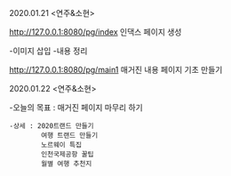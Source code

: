2020.01.21 <연주&소현>

http://127.0.0.1:8080/pg/index 인댁스 페이지 생성

-이미지 삽입
-내용 정리

http://127.0.0.1:8080/pg/main1 매거진 내용 페이지 기초 만들기

2020.01.22 <연주&소현>

-오늘의 목표 :  매거진 페이지 마무리 하기
    
    -상세 : 2020트랜드 만들기
            여행 트랜드 만들기
            노르웨이 특집
            인천국제공항 꿀팁
            월별 여행 추천지
